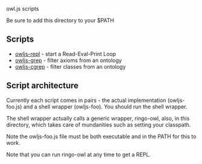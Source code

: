 owl.js scripts

Be sure to add this directory to your $PATH

## Scripts

 * [owljs-repl](owljs-repl.js) - start a Read-Eval-Print Loop
 * [owljs-grep](owljs-grep.js) - filter axioms from an ontology
 * [owljs-cgrep](owljs-cgrep.js) - filter classes from an ontology

## Script architecture

Currently each script comes in pairs - the actual implementation
(owljs-foo.js) and a shell wrapper (owljs-foo). You should run the
shell wrapper.

The shell wrapper actually calls a generic wrapper, ringo-owl, also,
in this directory, which takes care of mundanities such as setting
your classpath.

Note the owljs-foo.js file must be both executable and in the PATH for
this to work.

Note that you can run ringo-owl at any time to get a REPL.